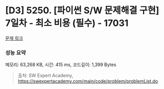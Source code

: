 # [D3] 5250. [파이썬 S/W 문제해결 구현] 7일차 - 최소 비용 (필수) - 17031 

[문제 링크](https://swexpertacademy.com/main/code/problem/problemDetail.do?contestProbId=AYdKANvqDzMDFAVa) 

### 성능 요약

메모리: 63,268 KB, 시간: 415 ms, 코드길이: 1,399 Bytes



> 출처: SW Expert Academy, https://swexpertacademy.com/main/code/problem/problemList.do